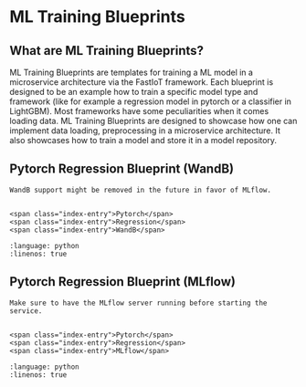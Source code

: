 # ML Training Blueprints

## What are ML Training Blueprints?

ML Training Blueprints are templates for training a ML model in a microservice architecture via the FastIoT framework.
Each blueprint is designed to be an example how to train a specific model type and framework (like for example a regression model in pytorch or a classifier in LightGBM).
Most frameworks have some peculiarities when it comes loading data.
ML Training Blueprints are designed to showcase how one can implement data loading, preprocessing in a microservice architecture.
It also showcases how to train a model and store it in a model repository.

## Pytorch Regression Blueprint (WandB)

```{note}
WandB support might be removed in the future in favor of MLflow.
```

```{index} triple: Pytorch; Regression; WandB;
```

```{raw} html
<span class="index-entry">Pytorch</span>
<span class="index-entry">Regression</span>
<span class="index-entry">WandB</span>
```

```{literalinclude} ../../src/blueprint_dev_v2_services/ml_pytorch_regression/ml_pytorch_regression_service.py
:language: python
:linenos: true
```

## Pytorch Regression Blueprint (MLflow)

```{note}
Make sure to have the MLflow server running before starting the service.
```

```{index} triple: Pytorch; Regression; MLflow;
```

```{raw} html
<span class="index-entry">Pytorch</span>
<span class="index-entry">Regression</span>
<span class="index-entry">MLflow</span>
```

```{literalinclude} ../../src/blueprint_dev_v2_services/ml_pytorch_regression_mlflow/ml_pytorch_regression_mlflow_service.py
:language: python
:linenos: true
```
